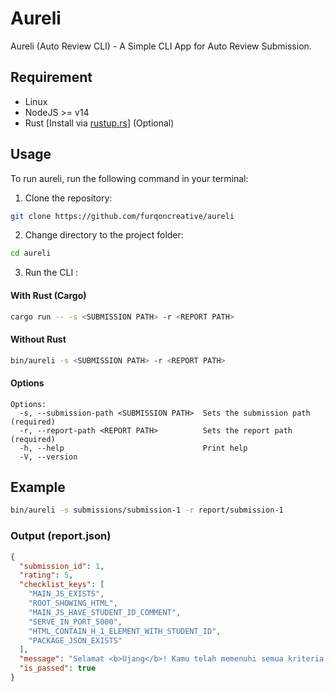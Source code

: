 # Aureli

Aureli (Auto Review CLI) - A Simple CLI App for Auto Review Submission.

## Requirement 
- Linux
- NodeJS >= v14
- Rust [Install via [rustup.rs](https://rustup.rs/)] (Optional)

## Usage
To run aureli, run the following command in your terminal:

1. Clone the repository:

```bash
git clone https://github.com/furqoncreative/aureli
```
2. Change directory to the project folder:
```bash
cd aureli
```
3. Run the CLI :

#### With Rust (Cargo)

```bash
cargo run -- -s <SUBMISSION PATH> -r <REPORT PATH>
```
#### Without Rust
```bash
bin/aureli -s <SUBMISSION PATH> -r <REPORT PATH>
```

#### Options
```
Options:
  -s, --submission-path <SUBMISSION PATH>  Sets the submission path (required)
  -r, --report-path <REPORT PATH>          Sets the report path (required)
  -h, --help                               Print help
  -V, --version        
```

## Example

```bash
bin/aureli -s submissions/submission-1 -r report/submission-1
```
### Output (report.json)
```json
{
  "submission_id": 1,
  "rating": 5,
  "checklist_keys": [
    "MAIN_JS_EXISTS",
    "ROOT_SHOWING_HTML",
    "MAIN_JS_HAVE_STUDENT_ID_COMMENT",
    "SERVE_IN_PORT_5000",
    "HTML_CONTAIN_H_1_ELEMENT_WITH_STUDENT_ID",
    "PACKAGE_JSON_EXISTS"
  ],
  "message": "Selamat <b>Ujang</b>! Kamu telah memenuhi semua kriteria dan lulus dari submission ini",
  "is_passed": true
}
```
 